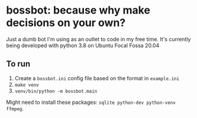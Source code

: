 # bossbot: because why make decisions on your own?

Just a dumb bot I'm using as an outlet to code in my free time. It's currently being developed with python 3.8 on Ubuntu Focal Fossa 20.04

## To run

1. Create a `bossbot.ini` config file based on the format in `example.ini`
2. `make venv`
3. `venv/bin/python -m bossbot.main`

Might need to install these packages: `sqlite python-dev python-venv ffmpeg`.
